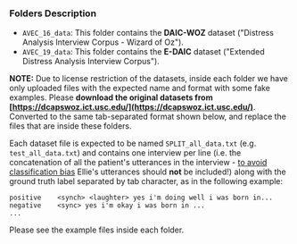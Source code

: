 ### Folders Description

  - `AVEC_16_data`: This folder contains the **DAIC-WOZ** dataset ("Distress Analysis Interview
Corpus - Wizard of Oz").
  - `AVEC_19_data`: This folder contains the **E-DAIC** dataset ("Extended Distress Analysis Interview Corpus").

**NOTE:** Due to license restriction of the datasets, inside each folder we have only uploaded files with the expected name and format with some fake examples. Please **download the original datasets from [https://dcapswoz.ict.usc.edu/](https://dcapswoz.ict.usc.edu/)**. Converted to the same tab-separated format shown below, and replace the files that are inside these folders.

Each dataset file is expected to be named `SPLIT_all_data.txt` (e.g. `test_all_data.txt`) and contains one interview per line (i.e. the concatenation of all the patient's utterances in the interview - [to avoid classification bias](https://aclanthology.org/2024.clinicalnlp-1.8.pdf) Ellie's utterances should **not** be included!) along with the ground truth label separated by tab character, as in the following example:

```
positive	<synch> <laughter> yes i'm doing well i was born in...
negative	<sync> yes i'm okay i was born in ...
...
```

Please see the example files inside each folder.

